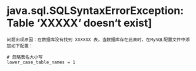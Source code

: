 # java.sql.SQLSyntaxErrorException: Table ‘XXXXX‘ doesn‘t exist]

`问题出现原因：在数据库没有找到 XXXXXX 表，当数据库存在此表时，在MySQL配置文件中添加如下配置：`

```
# 忽略表名大小写
lower_case_table_names = 1
```

